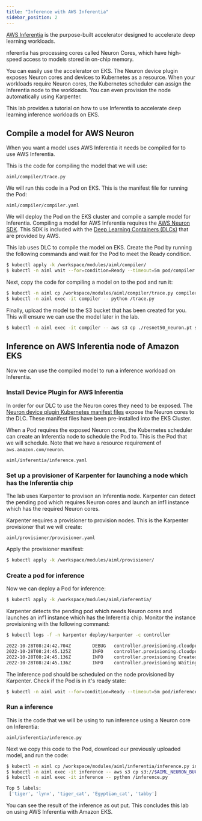 ```yaml
---
title: "Inference with AWS Inferentia"
sidebar_position: 2
---
```


[AWS Inferentia](https://aws.amazon.com/machine-learning/inferentia/?nc1=h_ls) is the purpose-built accelerator designed to accelerate deep learning workloads.

nferentia has processing cores called Neuron Cores, which have high-speed access to models stored in on-chip memory.

You can easily use the accelerator on EKS. The Neuron device plugin exposes Neuron cores and devices to Kubernetes as a resource. When your workloads require Neuron cores, the Kubernetes scheduler can assign the Inferentia node to the workloads. You can even provision the node automatically using Karpenter.

This lab provides a tutorial on how to use Inferentia to accelerate deep learning inference workloads on EKS.

## Compile a model for AWS Neuron

When you want a model uses AWS Inferentia it needs be compiled for to use AWS Inferentia.

This is the code for compiling the model that we will use:

```file
aiml/compiler/trace.py
```

We will run this code in a Pod on EKS. This is the manifest file for running the Pod:

```file
aiml/compiler/compiler.yaml
```

We will deploy the Pod on the EKS cluster and compile a sample model for Inferentia. Compiling a model for AWS Inferentia requires the [AWS Neuron SDK](https://aws.amazon.com/machine-learning/neuron/). This SDK is included with the [Deep Learning Containers (DLCs)](https://github.com/aws/deep-learning-containers/blob/v8.12-tf-1.15.5-tr-gpu-py37/available_images.md#neuron-inference-containers) that are provided by AWS.

This lab uses DLC to compile the model on EKS. Create the Pod by running the following commands and wait for the Pod to meet the Ready condition.

```bash timeout=300
$ kubectl apply -k /workspace/modules/aiml/compiler/
$ kubectl -n aiml wait --for=condition=Ready --timeout=5m pod/compiler
```

Next, copy the code for compiling a model on to the pod and run it:

```bash timeout=180
$ kubectl -n aiml cp /workspace/modules/aiml/compiler/trace.py compiler:/
$ kubectl -n aiml exec -it compiler -- python /trace.py
```

Finally, upload the model to the S3 bucket that has been created for you. This will ensure we can use the model later in the lab.

```bash
$ kubectl -n aiml exec -it compiler -- aws s3 cp ./resnet50_neuron.pt s3://$AIML_NEURON_BUCKET_NAME/
```

## Inference on AWS Inferentia node of Amazon EKS

Now we can use the compiled model to run a inference workload on Inferentia.

### Install Device Plugin for AWS Inferentia

In order for our DLC to use the Neuron cores they need to be exposed. The [Neuron device plugin Kubernetes manifest files](https://github.com/aws-neuron/aws-neuron-sdk/tree/master/src/k8) expose the Neuron cores to the DLC. These manifest files have been pre-installed into the EKS Cluster.

When a Pod requires the exposed Neuron cores, the Kubernetes scheduler can create an Inferentia node to schedule the Pod to. This is the Pod that we will schedule. Note that we have a resource requirement of `aws.amazon.com/neuron`.

```file
aiml/inferentia/inference.yaml
```

### Set up a provisioner of Karpenter for launching a node which has the Inferentia chip

The lab uses Karpenter to provison an Inferentia node. Karpenter can detect the pending pod which requires Neuron cores and launch an inf1 instance which has the required Neuron cores.

Karpenter requires a provisioner to provision nodes. This is the Karpenter provisioner that we will create:

```file
aiml/provisioner/provisioner.yaml
```

Apply the provisioner manifest:

```bash
$ kubectl apply -k /workspace/modules/aiml/provisioner/
```

### Create a pod for inference

Now we can deploy a Pod for inference:

```bash
$ kubectl apply -k /workspace/modules/aiml/inferentia/
```

Karpenter detects the pending pod which needs Neuron cores and launches an inf1 instance which has the Inferentia chip. Monitor the instance provisioning with the following command:

```bash test=false
$ kubectl logs -f -n karpenter deploy/karpenter -c controller

2022-10-28T08:24:42.704Z        DEBUG   controller.provisioning.cloudprovider   Created launch template, Karpenter-eks-workshop-cluster-3507260904097783831  {"commit": "37c8653", "provisioner": "default"}
2022-10-28T08:24:45.125Z        INFO    controller.provisioning.cloudprovider   Launched instance: i-09ddba6280017ae4d, hostname: ip-100-64-10-250.ap-northeast-1.compute.internal, type: inf1.xlarge, zone: ap-northeast-1a, capacityType: spot  {"commit": "37c8653", "provisioner": "default"}
2022-10-28T08:24:45.136Z        INFO    controller.provisioning Created node with 1 pods requesting {"aws.amazon.com/neuron":"1","cpu":"125m","pods":"6"} from types inf1.xlarge, inf1.2xlarge, inf1.6xlarge, inf1.24xlarge       {"commit": "37c8653", "provisioner": "default"}
2022-10-28T08:24:45.136Z        INFO    controller.provisioning Waiting for unschedulable pods  {"commit": "37c8653"}
```

The inference pod should be scheduled on the node provisioned by Karpenter. Check if the Pod is in it's ready state:

```bash timeout=360
$ kubectl -n aiml wait --for=condition=Ready --timeout=5m pod/inference
```

### Run a inference

This is the code that we will be using to run inference using a Neuron core on Inferentia:

```file
aiml/inferentia/inference.py
```

Next we copy this code to the Pod, download our previously uploaded model, and run the code:

```bash
$ kubectl -n aiml cp /workspace/modules/aiml/inferentia/inference.py inference:/
$ kubectl -n aiml exec -it inference -- aws s3 cp s3://$AIML_NEURON_BUCKET_NAME/resnet50_neuron.pt ./
$ kubectl -n aiml exec -it inference -- python /inference.py

Top 5 labels:
 ['tiger', 'lynx', 'tiger_cat', 'Egyptian_cat', 'tabby']
```

You can see the result of the inference as out put. This concludes this lab on using AWS Inferentia with Amazon EKS.
